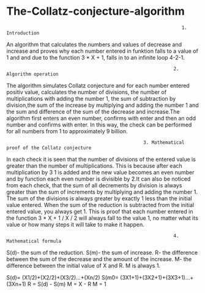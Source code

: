 # The-Collatz-conjecture-algorithm

                                                                    1. Introduction

An algorithm that calculates the numbers and values of decrease and increase and proves why each number entered in funktion falls to a value of 1 and and due to the function 3 * X + 1, falls in to an infinite loop 4-2-1.

                                                                 2. Algorithm operation
                                                              
                                                              
                                                              
The algorithm simulates Collatz conjecture and for each number entered positiv value, calculates the number of divisions, the number of multiplications with adding the number 1, the sum of subtraction by division,the sum of the increase by multiplying and adding the number 1 and the sum and difference of the sum of the decrease and increase.The algorithm first enters an even number, confirms with enter and then an odd number and confirms with enter. In this way, the check can be performed for all numbers from 1 to approximately 9 billion.


                                                      3. Mathematical proof of the Collatz conjecture
                                                      
                                                      
In each check it is seen that the number of divisions of the entered value is greater than the number of multiplications. This is because after each multiplication by 3 1 is added and the new value becomes an even number  and by function each even number is divisible by 2.It can also be noticed from each check, that the sum of all decrements by division is always greater than the sum of increments by multiplying and adding the number 1. The sum of the divisions is always greater by exactly 1  less than the initial value entered.
When the sum of the reduction is subtracted from the initial entered value, you always get 1. This is proof that each number entered in the function 3 * X + 1 / X / 2 will always fall to the value 1, no matter what its value or how many steps it will take to make it happen.


                                                                 4. Mathematical formula
                                                                 
  S(d)- the sum of the reduction.   S(m)- the sum of increase.   R- the difference between the sum of the decrease and the amount of the increase. M-  the difference between the initial value of X and R. M  is always 1. 
  
  S(d)= (X1/2)+(X2/2)+(X3/2)...+(Xn/2)
  S(m0= (3X1+1)+(3X2+1)+(3X3+1)...+(3Xn+1)
  R = S(d) - S(m)
  M = X - R
  M = 1
  
  
  
  
